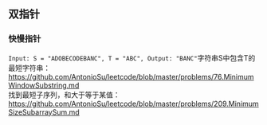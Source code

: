 ## 双指针
### 快慢指针  
`Input: S = "ADOBECODEBANC", T = "ABC", Output: "BANC"`字符串S中包含T的最短字符串：
https://github.com/AntonioSu/leetcode/blob/master/problems/76.MinimumWindowSubstring.md  
找到最短子序列，和大于等于某值：https://github.com/AntonioSu/leetcode/blob/master/problems/209.MinimumSizeSubarraySum.md

